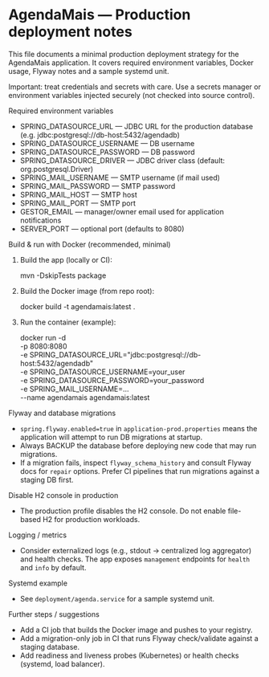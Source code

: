 # AgendaMais — Production deployment notes

This file documents a minimal production deployment strategy for the AgendaMais application. It covers required environment variables, Docker usage, Flyway notes and a sample systemd unit.

Important: treat credentials and secrets with care. Use a secrets manager or environment variables injected securely (not checked into source control).

Required environment variables
- SPRING_DATASOURCE_URL — JDBC URL for the production database (e.g. jdbc:postgresql://db-host:5432/agendadb)
- SPRING_DATASOURCE_USERNAME — DB username
- SPRING_DATASOURCE_PASSWORD — DB password
- SPRING_DATASOURCE_DRIVER — JDBC driver class (default: org.postgresql.Driver)
- SPRING_MAIL_USERNAME — SMTP username (if mail used)
- SPRING_MAIL_PASSWORD — SMTP password
- SPRING_MAIL_HOST — SMTP host
- SPRING_MAIL_PORT — SMTP port
- GESTOR_EMAIL — manager/owner email used for application notifications
- SERVER_PORT — optional port (defaults to 8080)

Build & run with Docker (recommended, minimal)
1. Build the app (locally or CI):

   mvn -DskipTests package

2. Build the Docker image (from repo root):

   docker build -t agendamais:latest .

3. Run the container (example):

   docker run -d \
     -p 8080:8080 \
     -e SPRING_DATASOURCE_URL="jdbc:postgresql://db-host:5432/agendadb" \
     -e SPRING_DATASOURCE_USERNAME=your_user \
     -e SPRING_DATASOURCE_PASSWORD=your_password \
     -e SPRING_MAIL_USERNAME=... \
     --name agendamais agendamais:latest

Flyway and database migrations
- `spring.flyway.enabled=true` in `application-prod.properties` means the application will attempt to run DB migrations at startup.
- Always BACKUP the database before deploying new code that may run migrations.
- If a migration fails, inspect `flyway_schema_history` and consult Flyway docs for `repair` options. Prefer CI pipelines that run migrations against a staging DB first.

Disable H2 console in production
- The production profile disables the H2 console. Do not enable file-based H2 for production workloads.

Logging / metrics
- Consider externalized logs (e.g., stdout -> centralized log aggregator) and health checks. The app exposes `management` endpoints for `health` and `info` by default.

Systemd example
- See `deployment/agenda.service` for a sample systemd unit.

Further steps / suggestions
- Add a CI job that builds the Docker image and pushes to your registry.
- Add a migration-only job in CI that runs Flyway check/validate against a staging database.
- Add readiness and liveness probes (Kubernetes) or health checks (systemd, load balancer).
